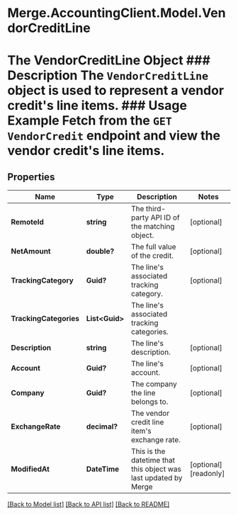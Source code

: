 # Merge.AccountingClient.Model.VendorCreditLine
# The VendorCreditLine Object ### Description The `VendorCreditLine` object is used to represent a vendor credit's line items.  ### Usage Example Fetch from the `GET VendorCredit` endpoint and view the vendor credit's line items.

## Properties

Name | Type | Description | Notes
------------ | ------------- | ------------- | -------------
**RemoteId** | **string** | The third-party API ID of the matching object. | [optional] 
**NetAmount** | **double?** | The full value of the credit. | [optional] 
**TrackingCategory** | **Guid?** | The line&#39;s associated tracking category. | [optional] 
**TrackingCategories** | **List&lt;Guid&gt;** | The line&#39;s associated tracking categories. | 
**Description** | **string** | The line&#39;s description. | [optional] 
**Account** | **Guid?** | The line&#39;s account. | [optional] 
**Company** | **Guid?** | The company the line belongs to. | [optional] 
**ExchangeRate** | **decimal?** | The vendor credit line item&#39;s exchange rate. | [optional] 
**ModifiedAt** | **DateTime** | This is the datetime that this object was last updated by Merge | [optional] [readonly] 

[[Back to Model list]](../README.md#documentation-for-models) [[Back to API list]](../README.md#documentation-for-api-endpoints) [[Back to README]](../README.md)

